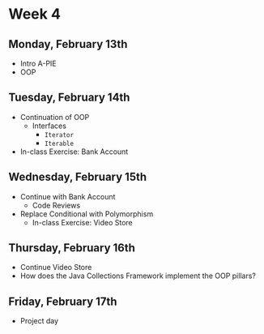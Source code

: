 # Week 4

## Monday, February 13th

- Intro A-PIE
- OOP

## Tuesday, February 14th

- Continuation of OOP
    - Interfaces
      - `Iterator`
      - `Iterable`
- In-class Exercise: Bank Account

## Wednesday, February 15th

- Continue with Bank Account
    - Code Reviews
- Replace Conditional with Polymorphism
    - In-class Exercise: Video Store
        
## Thursday, February 16th

- Continue Video Store
- How does the Java Collections Framework implement the OOP pillars?

## Friday, February 17th

- Project day
